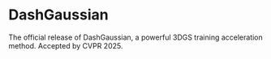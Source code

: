 # DashGaussian
The official release of DashGaussian, a powerful 3DGS training acceleration method. Accepted by CVPR 2025.
